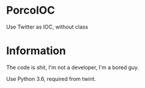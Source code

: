 # PorcoIOC
Use Twitter as IOC, without class

# Information
The code is shit, I'm not a developer, I'm a bored guy.

Use Python 3.6, required from twint.
